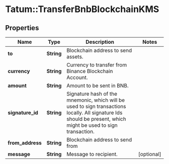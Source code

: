# Tatum::TransferBnbBlockchainKMS

## Properties
Name | Type | Description | Notes
------------ | ------------- | ------------- | -------------
**to** | **String** | Blockchain address to send assets. | 
**currency** | **String** | Currency to transfer from Binance Blockchain Account. | 
**amount** | **String** | Amount to be sent in BNB. | 
**signature_id** | **String** | Signature hash of the mnemonic, which will be used to sign transactions locally. All signature Ids should be present, which might be used to sign transaction.  | 
**from_address** | **String** | Blockchain address to send from | 
**message** | **String** | Message to recipient. | [optional] 

